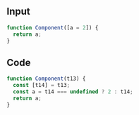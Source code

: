 
## Input

```javascript
function Component([a = 2]) {
  return a;
}

```

## Code

```javascript
function Component(t13) {
  const [t14] = t13;
  const a = t14 === undefined ? 2 : t14;
  return a;
}

```
      